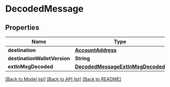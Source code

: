 # DecodedMessage

## Properties
Name | Type | Description | Notes
------------ | ------------- | ------------- | -------------
**destination** | [**AccountAddress**](AccountAddress.md) |  | 
**destinationWalletVersion** | **String** |  | 
**extInMsgDecoded** | [**DecodedMessageExtInMsgDecoded**](DecodedMessageExtInMsgDecoded.md) |  | [optional] 

[[Back to Model list]](../README.md#documentation-for-models) [[Back to API list]](../README.md#documentation-for-api-endpoints) [[Back to README]](../README.md)


